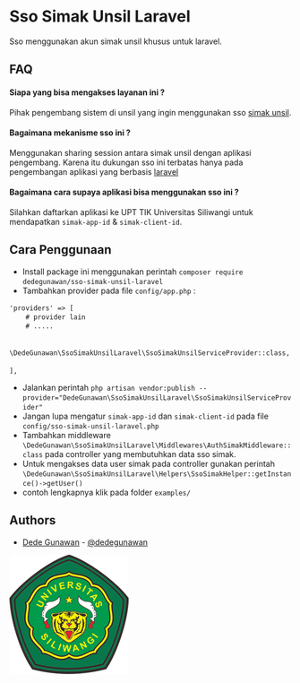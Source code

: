 
# Sso Simak Unsil Laravel

Sso menggunakan akun simak unsil khusus untuk laravel.



## FAQ

#### Siapa yang bisa mengakses layanan ini ?

Pihak pengembang sistem di unsil yang ingin menggunakan sso [simak unsil](https://simak.unsil.ac.id).

#### Bagaimana mekanisme sso ini ?

Menggunakan sharing session antara simak unsil dengan aplikasi pengembang. Karena itu dukungan sso ini terbatas hanya pada pengembangan aplikasi yang berbasis [laravel](https://laravel.com/)


#### Bagaimana cara supaya aplikasi bisa menggunakan sso ini ?

Silahkan daftarkan aplikasi ke UPT TIK Universitas Siliwangi untuk mendapatkan `simak-app-id` & `simak-client-id`.


## Cara Penggunaan

- Install package ini menggunakan perintah `composer require dedegunawan/sso-simak-unsil-laravel`
- Tambahkan provider pada file `config/app.php` :
```
'providers' => [
    # provider lain
    # .....

    \DedeGunawan\SsoSimakUnsilLaravel\SsoSimakUnsilServiceProvider::class,
    
],
```

- Jalankan perintah `php artisan vendor:publish --provider="DedeGunawan\SsoSimakUnsilLaravel\SsoSimakUnsilServiceProvider" `
- Jangan lupa mengatur `simak-app-id` dan `simak-client-id` pada file `config/sso-simak-unsil-laravel.php`
- Tambahkan middleware `\DedeGunawan\SsoSimakUnsilLaravel\Middlewares\AuthSimakMiddleware::class` pada controller yang membutuhkan data sso simak.
- Untuk mengakses data user simak pada controller gunakan perintah `\DedeGunawan\SsoSimakUnsilLaravel\Helpers\SsoSimakHelper::getInstance()->getUser()`
- contoh lengkapnya klik pada folder `examples/`


## Authors

- [Dede Gunawan](https://dede-gunawan.web.id/) - [@dedegunawan](https://www.github.com/dedegunawan)


![Logo](logo.png)

